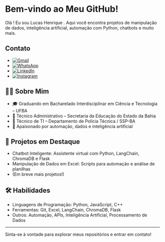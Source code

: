 # Bem-vindo ao Meu GitHub!

Olá ! Eu sou Lucas Henrique . Aqui você encontra projetos de manipulação de dados, inteligência artificial, automação com Python, chatbots e muito mais.

## Contato

- [![Gmail](https://img.shields.io/badge/Gmail-D14836?style=for-the-badge&logo=gmail&logoColor=white)](mailto:lucashc789@gmail.com)
- [![WhatsApp](https://img.shields.io/badge/WhatsApp-25D366?style=for-the-badge&logo=whatsapp&logoColor=white)](https://wa.me/71986535506)
- [![LinkedIn](https://img.shields.io/badge/LinkedIn-0077B5?style=for-the-badge&logo=linkedin&logoColor=white)](https://www.linkedin.com/in/seulinkedin)
- [![Instagram](https://img.shields.io/badge/Instagram-E4405F?style=for-the-badge&logo=instagram&logoColor=white)](https://www.instagram.com/seuinstagram)

## 👨‍💻 Sobre Mim

- 🎓 Graduando em Bacharelado Interdisciplinar em Ciência e Tecnologia – UFBA
- 💼 Técnico Administrativo – Secretaria da Educação do Estado da Bahia
- 💼 Técnico de TI – Departamento de Polícia Técnica / SSP-BA
- 🤖 Apaixonado por automação, dados e inteligência artificial

## 🚀 Projetos em Destaque

- Chatbot Inteligente: Assistente virtual com Python, LangChain, ChromaDB e Flask
- Manipulação de Dados em Excel: Scripts para automação e análise de planilhas
- (Em breve mais projetos!)

## 🛠️ Habilidades

- Linguagens de Programação: Python, JavaScript, C++
- Ferramentas: Git, Excel, LangChain, ChromaDB, Flask 
- Outros: Automação, APIs, Inteligência Artificial, Processamento de Dados
---

Sinta-se à vontade para explorar meus repositórios e entrar em contato!
